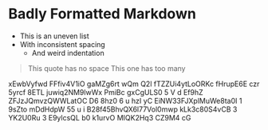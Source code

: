 #  Badly  Formatted  Markdown    

*  This is an uneven list
* With inconsistent spacing
   *    And weird indentation

>This quote has no space
>   This one has too many

   xEwbVyfwd FFfiv4V1iO gaMZg6rt wQm Q2l fTZZUi4ytLoORKc fHrupE6E  czr 5yrcf 8ETL juwiq2NM9lwWx PmiBc gxCgULS0 5  V d Ef9hZ ZFJzJQmvzQWWLatOC
D6 8hz0 6 u hzI yC
EiNW33FJXplMuWe8ta0I   1  9sZto mDdHdpW 55
 u  i 
 B28f45BhvQX6l77Vol0mwp kLk3c80S4vCB  3 YK2U0Ru 3  E9ylcsQL b0 k1urvO  MIQK2Hq3 CZ9M4 cG 